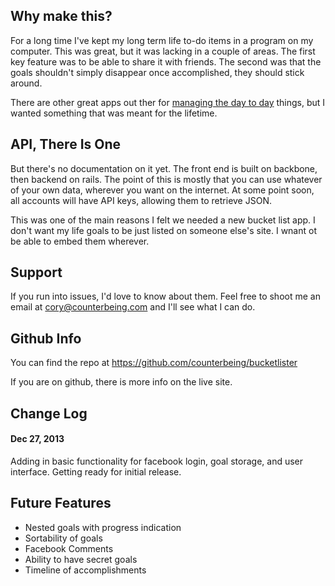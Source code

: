## Why make this?
For a long time I've kept my long term life to-do items in a program on my computer. This was great, but it was lacking in a couple of areas. The first key feature was to be able to share it with friends. The second was that the goals shouldn't simply disappear once accomplished, they should stick around.

There are other great apps out ther for [managing the day to day](http://lift.do) things, but I wanted something that was meant for the lifetime. 

## API, There Is One
But there's no documentation on it yet. The front end is built on backbone, then backend on rails. The point of this is mostly that you can use whatever of your own data, wherever you want on the internet. At some point soon, all accounts will have API keys, allowing them to retrieve JSON.

This was one of the main reasons I felt we needed a new bucket list app. I don't want my life goals to be just listed on someone else's site. I wnant ot be able to embed them wherever. 

## Support
If you run into issues, I'd love to know about them. Feel free to shoot me an email at <a href="mailto:cory@counterbeing.com">cory@counterbeing.com</a> and I'll see what I can do.


## Github Info
You can find the repo at https://github.com/counterbeing/bucketlister

If you are on github, there is more info on the live site. 

## Change Log
#### Dec 27, 2013
Adding in basic functionality for facebook login, goal storage, and user interface. Getting ready for initial release. 


## Future Features

- Nested goals with progress indication
- Sortability of goals
- Facebook Comments
- Ability to have secret goals
- Timeline of accomplishments


